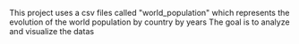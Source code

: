 This project uses a csv files called "world_population" which represents the evolution of the world population by country by years
The goal is to analyze and visualize the datas
